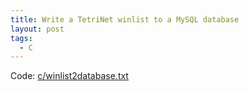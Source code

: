 ```yaml
---
title: Write a TetriNet winlist to a MySQL database
layout: post
tags:
  - C
---
```

Code: [c/winlist2database.txt](/wp-content/code/c/winlist2database.txt)